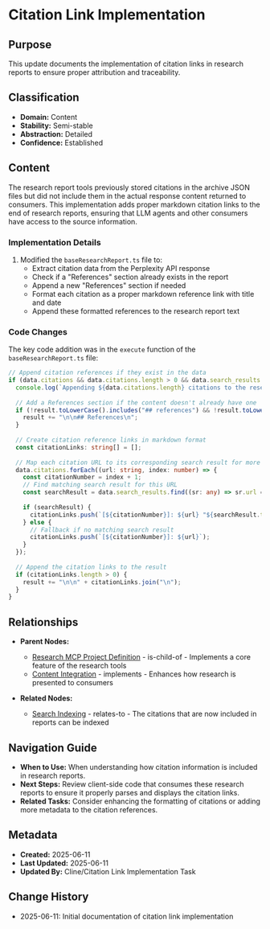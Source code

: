 # Citation Link Implementation

## Purpose
This update documents the implementation of citation links in research reports to ensure proper attribution and traceability.

## Classification
- **Domain:** Content
- **Stability:** Semi-stable
- **Abstraction:** Detailed
- **Confidence:** Established

## Content
The research report tools previously stored citations in the archive JSON files but did not include them in the actual response content returned to consumers. This implementation adds proper markdown citation links to the end of research reports, ensuring that LLM agents and other consumers have access to the source information.

### Implementation Details
1. Modified the `baseResearchReport.ts` file to:
   - Extract citation data from the Perplexity API response
   - Check if a "References" section already exists in the report
   - Append a new "References" section if needed
   - Format each citation as a proper markdown reference link with title and date
   - Append these formatted references to the research report text

### Code Changes
The key code addition was in the `execute` function of the `baseResearchReport.ts` file:

```typescript
// Append citation references if they exist in the data
if (data.citations && data.citations.length > 0 && data.search_results && data.search_results.length > 0) {
  console.log(`Appending ${data.citations.length} citations to the research report`);
  
  // Add a References section if the content doesn't already have one
  if (!result.toLowerCase().includes("## references") && !result.toLowerCase().includes("### references")) {
    result += "\n\n## References\n";
  }
  
  // Create citation reference links in markdown format
  const citationLinks: string[] = [];
  
  // Map each citation URL to its corresponding search result for more detailed references
  data.citations.forEach((url: string, index: number) => {
    const citationNumber = index + 1;
    // Find matching search result for this URL
    const searchResult = data.search_results.find((sr: any) => sr.url === url);
    
    if (searchResult) {
      citationLinks.push(`[${citationNumber}]: ${url} "${searchResult.title}${searchResult.date ? ` (${searchResult.date})` : ''}"`);
    } else {
      // Fallback if no matching search result
      citationLinks.push(`[${citationNumber}]: ${url}`);
    }
  });
  
  // Append the citation links to the result
  if (citationLinks.length > 0) {
    result += "\n\n" + citationLinks.join("\n");
  }
}
```

## Relationships
- **Parent Nodes:** 
  - [Research MCP Project Definition](../../foundation/project_definition.md) - is-child-of - Implements a core feature of the research tools
  - [Content Integration](../../processes/document_integration.md) - implements - Enhances how research is presented to consumers

- **Related Nodes:** 
  - [Search Indexing](../../elements/search_indexing/index.md) - relates-to - The citations that are now included in reports can be indexed

## Navigation Guide
- **When to Use:** When understanding how citation information is included in research reports.
- **Next Steps:** Review client-side code that consumes these research reports to ensure it properly parses and displays the citation links.
- **Related Tasks:** Consider enhancing the formatting of citations or adding more metadata to the citation references.

## Metadata
- **Created:** 2025-06-11
- **Last Updated:** 2025-06-11
- **Updated By:** Cline/Citation Link Implementation Task

## Change History
- 2025-06-11: Initial documentation of citation link implementation
